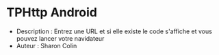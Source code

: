 # TPHttp Android
* Description : Entrez une URL et si elle existe le code s'affiche et vous pouvez lancer votre navidateur
* Auteur : Sharon Colin
